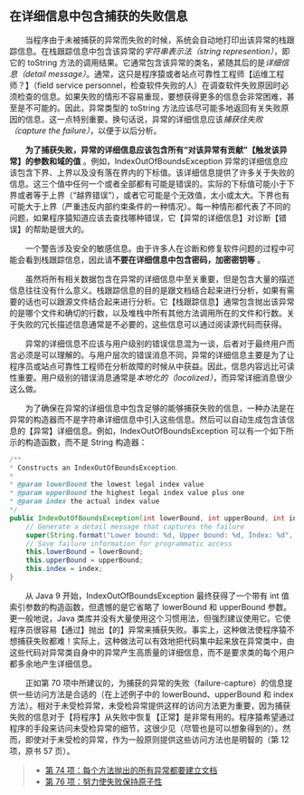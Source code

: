 ## 在详细信息中包含捕获的失败信息

&emsp;&emsp;当程序由于未被捕获的异常而失败的时候，系统会自动地打印出该异常的栈跟踪信息。在栈跟踪信息中包含该异常的*字符串表示法（string represention）*，即它的 toString 方法的调用结果。它通常包含该异常的类名，紧随其后的是*详细信息（detail message）*。通常，这只是程序猿或者站点可靠性工程师【运维工程师？】（field service personnel，检查软件失败的人）在调查软件失败原因时必须检查的信息。如果失败的情形不容易重现，要想获得更多的信息会非常困难，甚至是不可能的。因此，异常类型的 toString 方法应该尽可能多地返回有关失败原因的信息，这一点特别重要。换句话说，异常的详细信息应该*捕获住失败（capture the failure）*，以便于以后分析。

&emsp;&emsp;**为了捕获失败，异常的详细信息应该包含所有“对该异常有贡献”【触发该异常】的参数和域的值** 。例如，IndexOutOfBoundsException 异常的详细信息应该包含下界、上界以及没有落在界内的下标值。该详细信息提供了许多关于失败的信息。这三个值中任何一个或者全部都有可能是错误的。实际的下标值可能小于下界或者等于上界（“越界错误”），或者它可能是个无效值，太小或太大。下界也有可能大于上界（严重违反内部约束条件的一种情况）。每一种情形都代表了不同的问题，如果程序猿知道应该去查找哪种错误，它【异常的详细信息】对诊断【错误】的帮助是很大的。

&emsp;&emsp;一个警告涉及安全的敏感信息。由于许多人在诊断和修复软件问题的过程中可能会看到栈跟踪信息，因此请**不要在详细信息中包含密码，加密密钥等** 。

&emsp;&emsp;虽然将所有相关数据包含在异常的详细信息中至关重要，但是包含大量的描述信息往往没有什么意义。栈跟踪信息的目的是跟文档结合起来进行分析，如果有需要的话也可以跟源文件结合起来进行分析。它【栈跟踪信息】通常包含抛出该异常的是哪个文件和确切的行数，以及堆栈中所有其他方法调用所在的文件和行数。关于失败的冗长描述信息通常是不必要的，这些信息可以通过阅读源代码而获得。

&emsp;&emsp;异常的详细信息不应该与用户级别的错误信息混为一谈，后者对于最终用户而言必须是可以理解的。与用户层次的错误消息不同，异常的详细信息主要是为了让程序员或站点可靠性工程师在分析故障的时候从中获益。因此，信息内容远比可读性重要。用户级别的错误消息通常是*本地化的（localized）*，而异常详细消息很少这么做。

&emsp;&emsp;为了确保在异常的详细信息中包含足够的能够捕获失败的信息，一种办法是在异常的构造器而不是字符串详细信息中引入这些信息。然后可以自动生成包含该信息的【异常】详细信息。例如，IndexOutOfBoundsException 可以有一个如下所示的构造函数，而不是 String 构造器：

```java
/**
* Constructs an IndexOutOfBoundsException.
*
* @param lowerBound the lowest legal index value
* @param upperBound the highest legal index value plus one
* @param index the actual index value
*/
public IndexOutOfBoundsException(int lowerBound, int upperBound, int index) {
    // Generate a detail message that captures the failure
    super(String.format("Lower bound: %d, Upper bound: %d, Index: %d", lowerBound, upperBound, index));
    // Save failure information for programmatic access
    this.lowerBound = lowerBound;
    this.upperBound = upperBound;
    this.index = index;
}
```

&emsp;&emsp;从 Java 9 开始，IndexOutOfBoundsException 最终获得了一个带有 int 值索引参数的构造函数，但遗憾的是它省略了 lowerBound 和 upperBound 参数。更一般地说，Java 类库并没有大量使用这个习惯用法，但强烈建议使用它。它使程序员很容易【通过】抛出【的】异常来捕获失败。事实上，这种做法使程序猿不想捕获失败都难！实际上，这种做法可以有效地把代码集中起来放在异常类中，由这些代码对异常类自身中的异常产生高质量的详细信息，而不是要求类的每个用户都多余地产生详细信息。

&emsp;&emsp;正如第 70 项中所建议的，为捕获的异常的失败（failure-capture）的信息提供一些访问方法是合适的（在上述例子中的 lowerBound、upperBound 和 index 方法）。相对于未受检异常，未受检异常提供这样的访问方法更为重要，因为捕获失败的信息对于【将程序】从失败中恢复【正常】是非常有用的。程序猿希望通过程序的手段来访问未受检异常的细节，这很少见（尽管也是可以想象得到的）。然而，即使对于未受检的异常，作为一般原则提供这些访问方法也是明智的（第 12 项，原书 57 页）。

> - [第 74 项：每个方法抛出的所有异常都要建立文档](https://gitee.com/lin-mt/effective-java-third-edition/blob/master/第10章：异常/第74项：每个方法抛出的所有异常都要建立文档.md)
> - [第 76 项：努力使失败保持原子性](https://gitee.com/lin-mt/effective-java-third-edition/blob/master/第10章：异常/第76项：努力使失败保持原子性.md)
